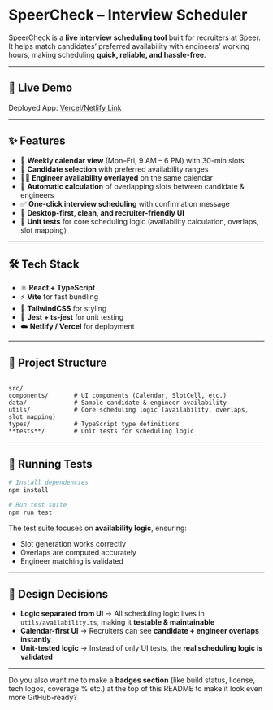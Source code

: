 
# SpeerCheck – Interview Scheduler

SpeerCheck is a **live interview scheduling tool** built for recruiters at Speer.  
It helps match candidates’ preferred availability with engineers’ working hours, making scheduling **quick, reliable, and hassle-free**.

---

## 🚀 Live Demo  
Deployed App: [Vercel/Netlify Link](#)

---

## ✨ Features  

- 📅 **Weekly calendar view** (Mon–Fri, 9 AM – 6 PM) with 30-min slots  
- 👤 **Candidate selection** with preferred availability ranges  
- 👨‍💻 **Engineer availability overlayed** on the same calendar  
- 🔎 **Automatic calculation** of overlapping slots between candidate & engineers  
- ✅ **One-click interview scheduling** with confirmation message  
- 🎨 **Desktop-first, clean, and recruiter-friendly UI**  
- 🧪 **Unit tests** for core scheduling logic (availability calculation, overlaps, slot mapping)  

---

## 🛠️ Tech Stack  

- ⚛️ **React + TypeScript**  
- ⚡ **Vite** for fast bundling  
- 🎨 **TailwindCSS** for styling  
- 🧪 **Jest + ts-jest** for unit testing  
- ☁️ **Netlify / Vercel** for deployment  

---

## 📂 Project Structure  

```

src/
components/       # UI components (Calendar, SlotCell, etc.)
data/             # Sample candidate & engineer availability
utils/            # Core scheduling logic (availability, overlaps, slot mapping)
types/            # TypeScript type definitions
**tests**/        # Unit tests for scheduling logic

````

---

## 🧪 Running Tests  

```bash
# Install dependencies
npm install

# Run test suite
npm run test
````

The test suite focuses on **availability logic**, ensuring:

* Slot generation works correctly
* Overlaps are computed accurately
* Engineer matching is validated

---

## 🎯 Design Decisions

* **Logic separated from UI** → All scheduling logic lives in `utils/availability.ts`, making it **testable & maintainable**
* **Calendar-first UI** → Recruiters can see **candidate + engineer overlaps instantly**
* **Unit-tested logic** → Instead of only UI tests, the **real scheduling logic is validated**

---


Do you also want me to make a **badges section** (like build status, license, tech logos, coverage % etc.) at the top of this README to make it look even more GitHub-ready?

